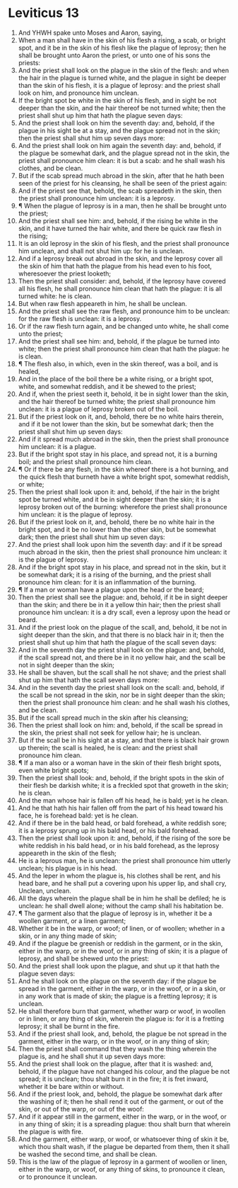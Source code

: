 ﻿# Leviticus 13
1. And YHWH spake unto Moses and Aaron, saying, 
2. When a man shall have in the skin of his flesh a rising, a scab, or bright spot, and it be in the skin of his flesh like the plague of leprosy; then he shall be brought unto Aaron the priest, or unto one of his sons the priests: 
3. And the priest shall look on the plague in the skin of the flesh: and when the hair in the plague is turned white, and the plague in sight be deeper than the skin of his flesh, it is a plague of leprosy: and the priest shall look on him, and pronounce him unclean. 
4. If the bright spot be white in the skin of his flesh, and in sight be not deeper than the skin, and the hair thereof be not turned white; then the priest shall shut up him that hath the plague seven days: 
5. And the priest shall look on him the seventh day: and, behold, if the plague in his sight be at a stay, and the plague spread not in the skin; then the priest shall shut him up seven days more: 
6. And the priest shall look on him again the seventh day: and, behold, if the plague be somewhat dark, and the plague spread not in the skin, the priest shall pronounce him clean: it is but a scab: and he shall wash his clothes, and be clean. 
7. But if the scab spread much abroad in the skin, after that he hath been seen of the priest for his cleansing, he shall be seen of the priest again: 
8. And if the priest see that, behold, the scab spreadeth in the skin, then the priest shall pronounce him unclean: it is a leprosy. 
9. ¶ When the plague of leprosy is in a man, then he shall be brought unto the priest; 
10. And the priest shall see him: and, behold, if the rising be white in the skin, and it have turned the hair white, and there be quick raw flesh in the rising; 
11. It is an old leprosy in the skin of his flesh, and the priest shall pronounce him unclean, and shall not shut him up: for he is unclean. 
12. And if a leprosy break out abroad in the skin, and the leprosy cover all the skin of him that hath the plague from his head even to his foot, wheresoever the priest looketh; 
13. Then the priest shall consider: and, behold, if the leprosy have covered all his flesh, he shall pronounce him clean that hath the plague: it is all turned white: he is clean. 
14. But when raw flesh appeareth in him, he shall be unclean. 
15. And the priest shall see the raw flesh, and pronounce him to be unclean: for the raw flesh is unclean: it is a leprosy. 
16. Or if the raw flesh turn again, and be changed unto white, he shall come unto the priest; 
17. And the priest shall see him: and, behold, if the plague be turned into white; then the priest shall pronounce him clean that hath the plague: he is clean. 
18. ¶ The flesh also, in which, even in the skin thereof, was a boil, and is healed, 
19. And in the place of the boil there be a white rising, or a bright spot, white, and somewhat reddish, and it be shewed to the priest; 
20. And if, when the priest seeth it, behold, it be in sight lower than the skin, and the hair thereof be turned white; the priest shall pronounce him unclean: it is a plague of leprosy broken out of the boil. 
21. But if the priest look on it, and, behold, there be no white hairs therein, and if it be not lower than the skin, but be somewhat dark; then the priest shall shut him up seven days: 
22. And if it spread much abroad in the skin, then the priest shall pronounce him unclean: it is a plague. 
23. But if the bright spot stay in his place, and spread not, it is a burning boil; and the priest shall pronounce him clean. 
24. ¶ Or if there be any flesh, in the skin whereof there is a hot burning, and the quick flesh that burneth have a white bright spot, somewhat reddish, or white; 
25. Then the priest shall look upon it: and, behold, if the hair in the bright spot be turned white, and it be in sight deeper than the skin; it is a leprosy broken out of the burning: wherefore the priest shall pronounce him unclean: it is the plague of leprosy. 
26. But if the priest look on it, and, behold, there be no white hair in the bright spot, and it be no lower than the other skin, but be somewhat dark; then the priest shall shut him up seven days: 
27. And the priest shall look upon him the seventh day: and if it be spread much abroad in the skin, then the priest shall pronounce him unclean: it is the plague of leprosy. 
28. And if the bright spot stay in his place, and spread not in the skin, but it be somewhat dark; it is a rising of the burning, and the priest shall pronounce him clean: for it is an inflammation of the burning. 
29. ¶ If a man or woman have a plague upon the head or the beard; 
30. Then the priest shall see the plague: and, behold, if it be in sight deeper than the skin; and there be in it a yellow thin hair; then the priest shall pronounce him unclean: it is a dry scall, even a leprosy upon the head or beard. 
31. And if the priest look on the plague of the scall, and, behold, it be not in sight deeper than the skin, and that there is no black hair in it; then the priest shall shut up him that hath the plague of the scall seven days: 
32. And in the seventh day the priest shall look on the plague: and, behold, if the scall spread not, and there be in it no yellow hair, and the scall be not in sight deeper than the skin; 
33. He shall be shaven, but the scall shall he not shave; and the priest shall shut up him that hath the scall seven days more: 
34. And in the seventh day the priest shall look on the scall: and, behold, if the scall be not spread in the skin, nor be in sight deeper than the skin; then the priest shall pronounce him clean: and he shall wash his clothes, and be clean. 
35. But if the scall spread much in the skin after his cleansing; 
36. Then the priest shall look on him: and, behold, if the scall be spread in the skin, the priest shall not seek for yellow hair; he is unclean. 
37. But if the scall be in his sight at a stay, and that there is black hair grown up therein; the scall is healed, he is clean: and the priest shall pronounce him clean. 
38. ¶ If a man also or a woman have in the skin of their flesh bright spots, even white bright spots; 
39. Then the priest shall look: and, behold, if the bright spots in the skin of their flesh be darkish white; it is a freckled spot that groweth in the skin; he is clean. 
40. And the man whose hair is fallen off his head, he is bald; yet is he clean. 
41. And he that hath his hair fallen off from the part of his head toward his face, he is forehead bald: yet is he clean. 
42. And if there be in the bald head, or bald forehead, a white reddish sore; it is a leprosy sprung up in his bald head, or his bald forehead. 
43. Then the priest shall look upon it: and, behold, if the rising of the sore be white reddish in his bald head, or in his bald forehead, as the leprosy appeareth in the skin of the flesh; 
44. He is a leprous man, he is unclean: the priest shall pronounce him utterly unclean; his plague is in his head. 
45. And the leper in whom the plague is, his clothes shall be rent, and his head bare, and he shall put a covering upon his upper lip, and shall cry, Unclean, unclean. 
46. All the days wherein the plague shall be in him he shall be defiled; he is unclean: he shall dwell alone; without the camp shall his habitation be. 
47. ¶ The garment also that the plague of leprosy is in, whether it be a woollen garment, or a linen garment; 
48. Whether it be in the warp, or woof; of linen, or of woollen; whether in a skin, or in any thing made of skin; 
49. And if the plague be greenish or reddish in the garment, or in the skin, either in the warp, or in the woof, or in any thing of skin; it is a plague of leprosy, and shall be shewed unto the priest: 
50. And the priest shall look upon the plague, and shut up it that hath the plague seven days: 
51. And he shall look on the plague on the seventh day: if the plague be spread in the garment, either in the warp, or in the woof, or in a skin, or in any work that is made of skin; the plague is a fretting leprosy; it is unclean. 
52. He shall therefore burn that garment, whether warp or woof, in woollen or in linen, or any thing of skin, wherein the plague is: for it is a fretting leprosy; it shall be burnt in the fire. 
53. And if the priest shall look, and, behold, the plague be not spread in the garment, either in the warp, or in the woof, or in any thing of skin; 
54. Then the priest shall command that they wash the thing wherein the plague is, and he shall shut it up seven days more: 
55. And the priest shall look on the plague, after that it is washed: and, behold, if the plague have not changed his colour, and the plague be not spread; it is unclean; thou shalt burn it in the fire; it is fret inward, whether it be bare within or without. 
56. And if the priest look, and, behold, the plague be somewhat dark after the washing of it; then he shall rend it out of the garment, or out of the skin, or out of the warp, or out of the woof: 
57. And if it appear still in the garment, either in the warp, or in the woof, or in any thing of skin; it is a spreading plague: thou shalt burn that wherein the plague is with fire. 
58. And the garment, either warp, or woof, or whatsoever thing of skin it be, which thou shalt wash, if the plague be departed from them, then it shall be washed the second time, and shall be clean. 
59. This is the law of the plague of leprosy in a garment of woollen or linen, either in the warp, or woof, or any thing of skins, to pronounce it clean, or to pronounce it unclean. 
